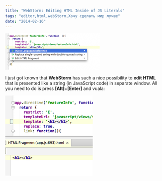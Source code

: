 ```yaml
---
title: "WebStorm: Editing HTML Inside of JS Literals"
tags: "editor,html,webStorm,Хочу сделать мир лучше"
date: "2014-02-16"
---
```


![](images/Screenshot-2014-02-16-21.19.36-300x116.png "webstorm html inner edit")

I just got known that **WebStorm** has such a nice possibility to **edit HTML** that is presented like a string (in JavaScript code) in separate window. All you need to do is press **\[Alt\]**+**\[Enter\]** and vuala:

[![](images/Screenshot-2014-02-16-21.25.10.png "webstorm html inner edit")](https://stepansuvorov.com/blog/wp-content/uploads/2014/02/Screenshot-2014-02-16-21.25.10.png)
